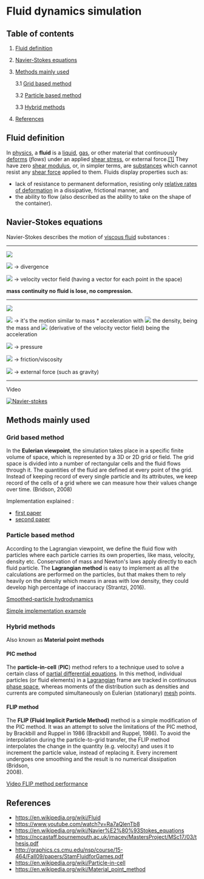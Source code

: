 
# Fluid dynamics simulation
## Table of contents
1. [Fluid definition](#fluid-definition)
2. [Navier-Stokes equations](#navier-stokes-equations)
3. [Methods mainly used](#methods-mainly-used)
   
	3.1  [Grid based method](#grid-based-method)

	3.2  [Particle based method](#particle-based-method)

	3.3 [Hybrid methods](#hybrid-methods)

4. [References](#references)

## Fluid definition
In [physics](https://en.wikipedia.org/wiki/Physics "Physics"), a **fluid** is a [liquid](https://en.wikipedia.org/wiki/Liquid "Liquid"), [gas](https://en.wikipedia.org/wiki/Gas "Gas"), or other material that continuously [deforms](https://en.wikipedia.org/wiki/Deformation_(physics) "Deformation (physics)") (_flows_) under an applied [shear stress](https://en.wikipedia.org/wiki/Shear_stress "Shear stress"), or external force.[[1]](https://en.wikipedia.org/wiki/Fluid#cite_note-1) They have zero [shear modulus](https://en.wikipedia.org/wiki/Shear_modulus "Shear modulus"), or, in simpler terms, are [substances](https://en.wikipedia.org/wiki/Matter "Matter") which cannot resist any [shear force](https://en.wikipedia.org/wiki/Shear_force "Shear force") applied to them.
Fluids display properties such as:
*   lack of resistance to permanent deformation, resisting only [relative rates of deformation](https://en.wikipedia.org/wiki/Viscosity "Viscosity") in a dissipative, frictional manner, and
*   the ability to flow (also described as the ability to take on the shape of the container).
## Navier-Stokes equations
Navier-Stokes describes the motion of [viscous fluid](https://en.wikipedia.org/wiki/Viscous_fluid  "Viscous fluid") substances :

---

<img  src="https://latex.codecogs.com/png.latex?\large%5Cbg_white%20\nabla\cdot%20u=0"/>

<img  src="https://latex.codecogs.com/png.latex?\large%5Cbg_white%20\nabla\cdot"/> &#8594; divergence

<img  src="https://latex.codecogs.com/png.latex?\large%5Cbg_white%20u"/> &#8594; velocity vector field (having a vector for each point in the space)

**mass continuity no fluid is lose, no compression.**

  

---

  
<img src="https://latex.codecogs.com/png.latex?\large\bg_white&space;\rho\frac{du}{dt}=-\nabla&space;p&space;&plus;\mu\nabla^2u&plus;F" />

<img  src="https://latex.codecogs.com/png.latex?\large%5Cbg_white%20\rho\frac{du}{dt}"/> &#8594; it's the motion similar to mass * acceleration with <img  src="https://latex.codecogs.com/png.latex?\large%5Cbg_white%20\rho"/> the density, being the mass and <img  src="https://latex.codecogs.com/png.latex?\large%5Cbg_white%20\frac{du}{dt}"/> (derivative of the velocity vector field) being the acceleration

<img  src="https://latex.codecogs.com/png.latex?\large%5Cbg_white%20-\nabla&space;p"/> &#8594; pressure

<img  src="https://latex.codecogs.com/png.latex?\large%5Cbg_white%20\mu\nabla^2u"/> &#8594; friction/viscosity

<img  src="https://latex.codecogs.com/png.latex?\large%5Cbg_white%20F"/> &#8594; external force (such as gravity)

---
Video

[![Navier-stokes](https://img.youtube.com/vi/Ra7aQlenTb8/0.jpg)](https://www.youtube.com/watch?v=Ra7aQlenTb8)

## Methods mainly used

### Grid based method 

In the **Eulerian viewpoint**, the simulation takes place in a specific finite volume of space, which is represented by a 3D or 2D grid or field. The grid space is divided into a number of rectangular cells and the fluid flows through it. The  quantities  of the fluid are defined at every point of the grid. Instead of keeping record of every single particle  and its attributes, we keep record of the cells of a grid  where we can measure  how  their values change over time. (Bridson, 2008)

Implementation explained :

* [first paper](http://graphics.cs.cmu.edu/nsp/course/15-464/Fall09/papers/StamFluidforGames.pdf)
* [second paper](https://mikeash.com/pyblog/fluid-simulation-for-dummies.html) 

### Particle based method

According to the Lagrangian viewpoint, we  define the fluid flow with particles where each particle carries its own properties, like mass, velocity, density etc. Conservation of mass and  Newton's laws apply directly to each fluid particle.  The **Lagrangian method** is easy to implement  as all the calculations are performed on the particles, but that makes them to rely heavily on the density which means in areas with low density, they could develop high percentage of inaccuracy  (Strantzi, 2016).

[Smoothed-particle hydrodynamics](https://en.wikipedia.org/wiki/Smoothed-particle_hydrodynamics)

[Simple implementation example](https://pmocz.github.io/manuscripts/pmocz_sph.pdf)

### Hybrid methods 

Also known as **Material point methods**

#### PIC method

The **particle-in-cell** (**PIC**) method refers to a technique used to solve a certain class of [partial differential equations](https://en.wikipedia.org/wiki/Partial_differential_equations "Partial differential equations"). In this method, individual particles (or fluid elements) in a [Lagrangian](https://en.wikipedia.org/wiki/Lagrangian_and_Eulerian_coordinates "Lagrangian and Eulerian coordinates") frame are tracked in continuous [phase space](https://en.wikipedia.org/wiki/Phase_space "Phase space"), whereas moments of the distribution such as densities and currents are computed simultaneously on Eulerian (stationary) [mesh](https://en.wikipedia.org/wiki/Mesh_(mathematics) "Mesh (mathematics)") points.

#### FLIP method

The **FLIP (Fluid  Implicit Particle  Method)** method is a simple modification of the PIC method. It was an attempt to solve the limitations of the PIC method, by Brackbill and Ruppel in 1986  (Brackbill and Ruppel,  1986).  To  avoid the interpolation during the particle-to-grid transfer, the FLIP method interpolates the change in the quantity (e.g. velocity) and  uses it to increment the particle value, instead of replacing it. Every increment undergoes one smoothing and the result is no numerical dissipation (Bridson,  
2008).

[Video FLIP method performance](https://www.youtube.com/watch?v=i4KWiq3guRU&list=LL&index=1)

## References
* https://en.wikipedia.org/wiki/Fluid
* https://www.youtube.com/watch?v=Ra7aQlenTb8
* https://en.wikipedia.org/wiki/Navier%E2%80%93Stokes_equations
* https://nccastaff.bournemouth.ac.uk/jmacey/MastersProject/MSc17/03/thesis.pdf
* http://graphics.cs.cmu.edu/nsp/course/15-464/Fall09/papers/StamFluidforGames.pdf
* https://en.wikipedia.org/wiki/Particle-in-cell
* https://en.wikipedia.org/wiki/Material_point_method
